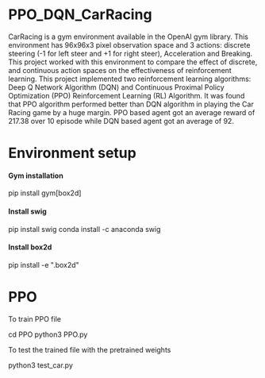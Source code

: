 # PPO_DQN_CarRacing

CarRacing is a gym environment available in the OpenAI gym library. This environment has 96x96x3 pixel observation space and 3 actions: discrete steering (-1 for left steer and +1 for right steer), Acceleration and Breaking.
This project worked with this environment to compare the effect of discrete, and continuous action spaces on the effectiveness of reinforcement learning. This project implemented two reinforcement learning algorithms: Deep Q Network Algorithm  (DQN) and Continuous Proximal Policy Optimization (PPO) Reinforcement Learning (RL) Algorithm. 
It was found that PPO algorithm performed better than DQN algorithm in playing the Car Racing game by a huge margin. PPO based agent got an average reward of 217.38 over 10 episode while DQN based agent got an average of 92.

# Environment setup

#### Gym installation
pip install gym[box2d]
#### Install swig
pip install swig
conda install -c anaconda swig

#### Install box2d
pip install -e ".box2d" 

# PPO
To train PPO file

cd PPO
python3 PPO.py

To test the trained file with the pretrained weights

python3 test_car.py
